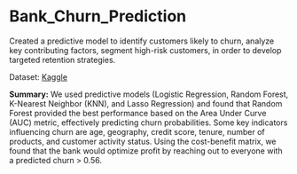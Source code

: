 # Bank_Churn_Prediction
Created a predictive model to identify customers likely to churn, analyze key contributing factors, segment high-risk customers, in order to develop targeted retention strategies.

Dataset: [Kaggle](https://www.kaggle.com/datasets/shubhammeshram579/bank-customer-churn-prediction)

**Summary:**
We used predictive models (Logistic Regression, Random Forest, K-Nearest Neighbor (KNN), and Lasso Regression) and found that Random Forest provided the best performance based on the Area Under Curve (AUC) metric, effectively predicting churn probabilities. Some key indicators influencing churn are age, geography, credit score, tenure, number of products, and customer activity status. Using the cost-benefit matrix, we found that the bank would optimize profit by reaching out to everyone with a predicted churn > 0.56.
